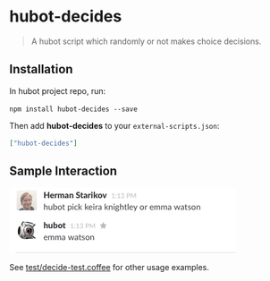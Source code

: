 # hubot-decides

> A hubot script which randomly or not makes choice decisions.

## Installation

In hubot project repo, run:

`npm install hubot-decides --save`

Then add **hubot-decides** to your `external-scripts.json`:

```json
["hubot-decides"]
```

## Sample Interaction

![me and hubot](Screenshot.png)

See [test/decide-test.coffee](test/decide-test.coffee) for other usage examples.
